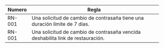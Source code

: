 | Numero | Regla                                                                      |
|--------|----------------------------------------------------------------------------|
| <span id="8">RN-001</span> | Una solicitud de cambio de contrasaña tiene una duración límite de 7 días. |
| <span id="9">RN-001</span> | Una solicitud de cambio de contrasaña vencida deshabilita link de restauración. |

